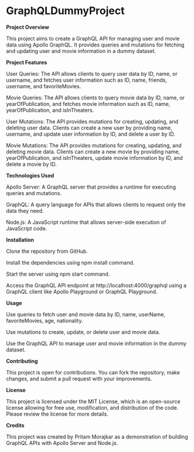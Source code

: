 # GraphQLDummyProject
**Project Overview** 

This project aims to create a GraphQL API for managing user and movie data using Apollo GraphQL. It provides queries and mutations for fetching and updating user and movie information in a dummy dataset.

**Project Features**

User Queries: The API allows clients to query user data by ID, name, or username, and fetches user information such as ID, name, friends, username, and favoriteMovies.

Movie Queries: The API allows clients to query movie data by ID, name, or yearOfPublication, and fetches movie information such as ID, name, yearOfPublication, and isInTheaters.

User Mutations: The API provides mutations for creating, updating, and deleting user data. Clients can create a new user by providing name, username, and update user information by ID, and delete a user by ID.

Movie Mutations: The API provides mutations for creating, updating, and deleting movie data. Clients can create a new movie by providing name, yearOfPublication, and isInTheaters, update movie information by ID, and delete a movie by ID.

**Technologies Used**

Apollo Server: A GraphQL server that provides a runtime for executing queries and mutations.

GraphQL: A query language for APIs that allows clients to request only the data they need.

Node.js: A JavaScript runtime that allows server-side execution of JavaScript code.

**Installation**

Clone the repository from GitHub.

Install the dependencies using npm install command.

Start the server using npm start command.

Access the GraphQL API endpoint at http://localhost:4000/graphql using a GraphQL client like Apollo Playground or GraphQL Playground.

**Usage**

Use queries to fetch user and movie data by ID, name, userName, favoriteMovies, age, nationality.

Use mutations to create, update, or delete user and movie data.

Use the GraphQL API to manage user and movie information in the dummy dataset.

**Contributing**

This project is open for contributions. You can fork the repository, make changes, and submit a pull request with your improvements.

**License**

This project is licensed under the MIT License, which is an open-source license allowing for free use, modification, and distribution of the code. Please review the license for more details.

**Credits**

This project was created by Pritam Morajkar as a demonstration of building GraphQL APIs with Apollo Server and Node.js.
